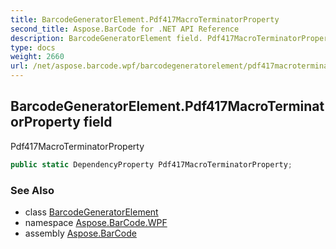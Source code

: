 ```yaml
---
title: BarcodeGeneratorElement.Pdf417MacroTerminatorProperty
second_title: Aspose.BarCode for .NET API Reference
description: BarcodeGeneratorElement field. Pdf417MacroTerminatorProperty
type: docs
weight: 2660
url: /net/aspose.barcode.wpf/barcodegeneratorelement/pdf417macroterminatorproperty/
---
```

## BarcodeGeneratorElement.Pdf417MacroTerminatorProperty field

Pdf417MacroTerminatorProperty

```csharp
public static DependencyProperty Pdf417MacroTerminatorProperty;
```

### See Also

* class [BarcodeGeneratorElement](../)
* namespace [Aspose.BarCode.WPF](../../barcodegeneratorelement/)
* assembly [Aspose.BarCode](../../../)


